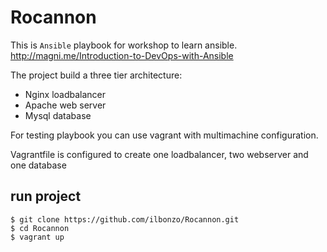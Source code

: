 # Rocannon

This is `Ansible` playbook for workshop to learn ansible.
http://magni.me/Introduction-to-DevOps-with-Ansible

The project build a three tier  architecture:

 * Nginx loadbalancer
 * Apache web server
 * Mysql database
 
For testing playbook you can use vagrant with multimachine configuration.

Vagrantfile is configured to create one loadbalancer, two webserver and one database

## run project
```
$ git clone https://github.com/ilbonzo/Rocannon.git
$ cd Rocannon
$ vagrant up
```


